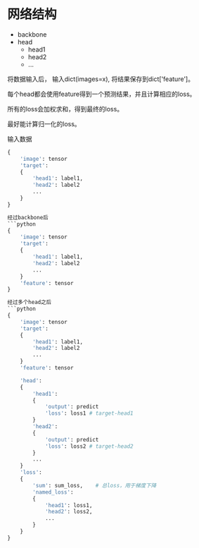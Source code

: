 <!--
 * @Author: lidong
 * @Date: 2021-06-07 20:10:14
 * @LastEditors: lidong
 * @LastEditTime: 2021-07-02 15:47:33
 * @Description: file content
-->


# 网络结构

* backbone
* head
    * head1
    * head2
    * ...

将数据输入后， 输入dict(images=x), 将结果保存到dict['feature']。

每个head都会使用feature得到一个预测结果，并且计算相应的loss。

所有的loss会加权求和，得到最终的loss。

最好能计算归一化的loss。

输入数据
```python
{
    'image': tensor
    'target':
    {
        'head1': label1,
        'head2': label2
        ...
    }
}

经过backbone后
```python
{
    'image': tensor
    'target':
    {
        'head1': label1,
        'head2': label2
        ...
    }
    'feature': tensor
}

经过多个head之后
```python
{
    'image': tensor
    'target':
    {
        'head1': label1,
        'head2': label2
        ...
    }
    'feature': tensor

    'head':
    {
        'head1':
        {
            'output': predict
            'loss': loss1 # target-head1
        }
        'head2':
        {
            'output': predict
            'loss': loss2 # target-head2
        }
        ...
    }
    'loss':
    {
        'sum': sum_loss,    # 总loss，用于梯度下降
        'named_loss':
        {
            'head1': loss1,
            'head2': loss2,
            ...
        }
    }
}